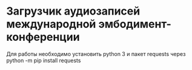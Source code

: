# Загрузчик аудиозаписей международной эмбодимент-конференции
Для работы необходимо установить python 3 и пакет requests через python -m pip install requests

